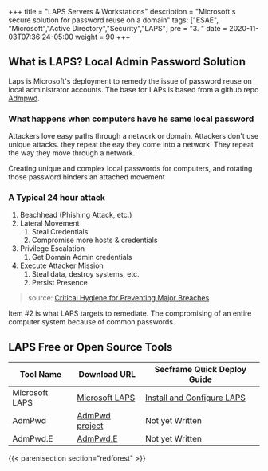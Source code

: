 +++
title = "LAPS Servers & Workstations"
description = "Microsoft's secure solution for password reuse on a domain"
tags: ["ESAE", "Microsoft","Active Directory","Security","LAPS"]
pre = "3. "
date = 2020-11-03T07:36:24-05:00
weight = 90
+++

## What is LAPS? Local Admin Password Solution

Laps is Microsoft's deployment to remedy the issue of password reuse on local administrator accounts. The base for LAPs is based from a github repo [Admpwd](https://github.com/GreyCorbel/admpwd). 

### What happens when computers have he same local password

Attackers love easy paths through a network or domain. Attackers don't use unique attacks. they repeat the eay they come into a network. They repeat the way they move through a network. 

<!-- ![Phase 1 critical mitigation] -->

Creating unique and complex local passwords for computers, and rotating those password hinders an attached movement

### A Typical 24 hour attack
1. Beachhead (Phishing Attack, etc.)
2. Lateral Movement
   1. Steal Credentials
   1. Compromise more hosts & 
credentials
3. Privilege Escalation
   1. Get Domain Admin credentials
4. Execute Attacker Mission
   1. Steal data, destroy systems, etc.
   1. Persist Presence

> source: [Critical Hygiene for Preventing Major Breaches](https://www.rsaconference.com/usa/us-2017/agenda/critical-hygiene-for-preventing-major-breaches)

Item #2 is what LAPS targets to remediate. The compromising of an entire computer system because of common passwords.

## LAPS Free or Open Source Tools

| Tool Name | Download URL | Secframe Quick Deploy Guide |
| --- | --- | --- |
| Microsoft LAPS | [Microsoft LAPS](https://www.microsoft.com/en-us/download/details.aspx?id=46899) | [Install and Configure LAPS](install_laps/)
|  AdmPwd | [AdmPwd project](https://github.com/GreyCorbel/admpwd) | Not yet Written |
| AdmPwd.E | [AdmPwd.E](https://github.com/GreyCorbel/admpwd-e) | Not yet Written |

{{< parentsection section="redforest" >}}
